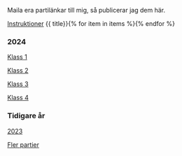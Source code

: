 Maila era partilänkar till mig, så publicerar jag dem här.  

[Instruktioner](Instruktioner.html)
{{ title}}{% for item in items %}{% endfor %}
### 2024

[Klass 1](Klass_1.html)

[Klass 2](Klass_2.html)

[Klass 3](Klass_3.html)

[Klass 4](Klass_4.html)

### Tidigare år

[2023](2023/index.html)

[Fler partier](SENIOR/htmfiler/partier.htm)
